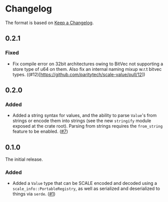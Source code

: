 # Changelog

The format is based on [Keep a Changelog].

[Keep a Changelog]: http://keepachangelog.com/en/1.0.0/

## 0.2.1

### Fixed

- Fix compile error on 32bit architectures owing to BitVec not supporting a store type of u64 on them. Also fix an internal naming mixup w.r.t bitvec types. ((#12)[https://github.com/paritytech/scale-value/pull/12])

## 0.2.0

### Added

- Added a string syntax for values, and the ability to parse `Value`'s from strings or encode them into strings (see the new `stringify` module exposed at the crate root). Parsing from strings requires the `from_string` feature to be enabled. ([#7](https://github.com/paritytech/scale-value/pull/7))


## 0.1.0

The initial release.

### Added

- Added a `Value` type that can be SCALE encoded and decoded using a `scale_info::PortableRegistry`, as well as serialized and deserialized to things via `serde`. ([#1](https://github.com/paritytech/scale-value/pull/1))